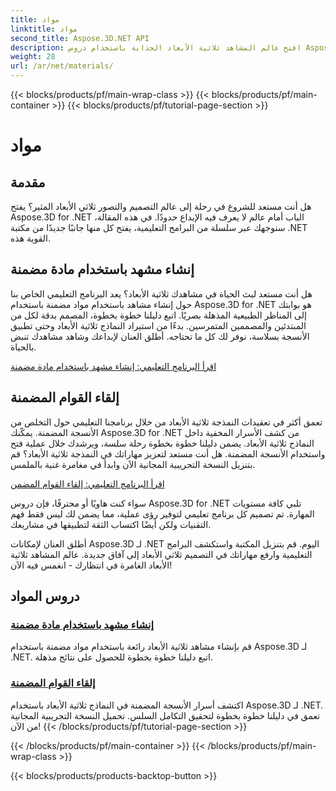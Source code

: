 ```yaml
---
title: مواد
linktitle: مواد
second_title: Aspose.3D.NET API
description: افتح عالم المشاهد ثلاثية الأبعاد الجذابة باستخدام دروس Aspose.3D لـ .NET. تعلم كيفية إنشاء مشاهد مذهلة واستكشاف الأنسجة المضمنة دون عناء.
weight: 28
url: /ar/net/materials/
---
```


{{< blocks/products/pf/main-wrap-class >}}
{{< blocks/products/pf/main-container >}}
{{< blocks/products/pf/tutorial-page-section >}}

# مواد

## مقدمة

هل أنت مستعد للشروع في رحلة إلى عالم التصميم والتصور ثلاثي الأبعاد المثير؟ يفتح Aspose.3D for .NET الباب أمام عالم لا يعرف فيه الإبداع حدودًا. في هذه المقالة، سنوجهك عبر سلسلة من البرامج التعليمية، يفتح كل منها جانبًا جديدًا من مكتبة .NET القوية هذه.

## إنشاء مشهد باستخدام مادة مضمنة

هل أنت مستعد لبث الحياة في مشاهدك ثلاثية الأبعاد؟ يعد البرنامج التعليمي الخاص بنا حول إنشاء مشاهد باستخدام مواد مضمنة باستخدام Aspose.3D for .NET هو بوابتك إلى المناظر الطبيعية المذهلة بصريًا. اتبع دليلنا خطوة بخطوة، المصمم بدقة لكل من المبتدئين والمصممين المتمرسين. بدءًا من استيراد النماذج ثلاثية الأبعاد وحتى تطبيق الأنسجة بسلاسة، نوفر لك كل ما تحتاجه. أطلق العنان لإبداعك وشاهد مشاهدك تنبض بالحياة.

[اقرأ البرنامج التعليمي: إنشاء مشهد باستخدام مادة مضمنة](./create-scene-embedded-texture/)

## إلقاء القوام المضمنة

تعمق أكثر في تعقيدات النمذجة ثلاثية الأبعاد من خلال برنامجنا التعليمي حول التخلص من الأنسجة المضمنة. يمكّنك Aspose.3D for .NET من كشف الأسرار المخفية داخل النماذج ثلاثية الأبعاد. يضمن دليلنا خطوة بخطوة رحلة سلسة، ويرشدك خلال عملية فتح واستخدام الأنسجة المضمنة. هل أنت مستعد لتعزيز مهاراتك في النمذجة ثلاثية الأبعاد؟ قم بتنزيل النسخة التجريبية المجانية الآن وابدأ في مغامرة غنية بالملمس.

[اقرأ البرنامج التعليمي: إلقاء القوام المضمن](./dump-embedded-textures/)

سواء كنت هاويًا أو محترفًا، فإن دروس Aspose.3D for .NET تلبي كافة مستويات المهارة. تم تصميم كل برنامج تعليمي لتوفير رؤى عملية، مما يضمن لك ليس فقط فهم التقنيات ولكن أيضًا اكتساب الثقة لتطبيقها في مشاريعك.

أطلق العنان لإمكانات Aspose.3D لـ .NET اليوم. قم بتنزيل المكتبة واستكشف البرامج التعليمية وارفع مهاراتك في التصميم ثلاثي الأبعاد إلى آفاق جديدة. عالم المشاهد ثلاثية الأبعاد الغامرة في انتظارك - انغمس فيه الآن!
## دروس المواد
### [إنشاء مشهد باستخدام مادة مضمنة](./create-scene-embedded-texture/)
قم بإنشاء مشاهد ثلاثية الأبعاد رائعة باستخدام مواد مضمنة باستخدام Aspose.3D لـ .NET. اتبع دليلنا خطوة بخطوة للحصول على نتائج مذهلة.
### [إلقاء القوام المضمنة](./dump-embedded-textures/)
اكتشف أسرار الأنسجة المضمنة في النماذج ثلاثية الأبعاد باستخدام Aspose.3D لـ .NET. تعمق في دليلنا خطوة بخطوة لتحقيق التكامل السلس. تحميل النسخة التجريبية المجانية من الآن!
{{< /blocks/products/pf/tutorial-page-section >}}

{{< /blocks/products/pf/main-container >}}
{{< /blocks/products/pf/main-wrap-class >}}

{{< blocks/products/products-backtop-button >}}
